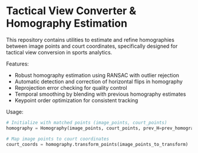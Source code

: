 # Tactical View Converter & Homography Estimation

This repository contains utilities to estimate and refine homographies between image points and court coordinates, specifically designed for tactical view conversion in sports analytics.

Features:
- Robust homography estimation using RANSAC with outlier rejection
- Automatic detection and correction of horizontal flips in homography
- Reprojection error checking for quality control
- Temporal smoothing by blending with previous homography estimates
- Keypoint order optimization for consistent tracking

Usage:
```python
# Initialize with matched points (image_points, court_points)
homography = Homography(image_points, court_points, prev_H=prev_homography, prev_image_points=prev_points)

# Map image points to court coordinates
court_coords = homography.transform_points(image_points_to_transform)
